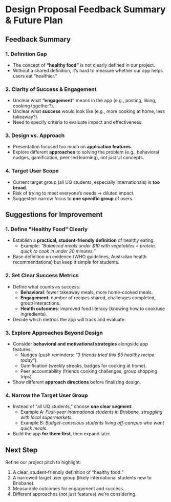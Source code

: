 # Design Proposal Feedback Summary & Future Plan

## Feedback Summary

### 1. Definition Gap

- The concept of **“healthy food”** is not clearly defined in our project.  
- Without a shared definition, it’s hard to measure whether our app helps users eat “healthier.”

### 2. Clarity of Success & Engagement

- Unclear what **“engagement”** means in the app (e.g., posting, liking, cooking together?).  
- Unclear what **success** would look like (e.g., more cooking at home, less takeaway?).  
- Need to specify criteria to evaluate impact and effectiveness.

### 3. Design vs. Approach

- Presentation focused too much on **application features**.  
- Explore different **approaches** to solving the problem (e.g., behavioral nudges, gamification, peer-led learning), not just UI concepts.

### 4. Target User Scope

- Current target group (all UQ students, especially internationals) is **too broad**.  
- Risk of trying to meet everyone’s needs → diluted impact.  
- Suggested: narrow focus to **one specific group** of users.

## Suggestions for Improvement

### 1. Define "Healthy Food" Clearly

- Establish a **practical, student-friendly definition** of healthy eating.  
  - Example: *“Balanced meals under $10 with vegetables + protein, quick to cook in under 20 minutes.”*  
- Base definition on evidence (WHO guidelines, Australian health recommendations) but keep it simple for students.

### 2. Set Clear Success Metrics

- Define what counts as success:
  - **Behavioral**: fewer takeaway meals, more home-cooked meals.  
  - **Engagement**: number of recipes shared, challenges completed, group interactions.  
  - **Health outcomes**: improved food literacy (knowing how to cook/use ingredients).  
- Decide which metrics the app will track and evaluate.

### 3. Explore Approaches Beyond Design

- Consider **behavioral and motivational strategies** alongside app features:
  - Nudges (push reminders: *“3 friends tried this $5 healthy recipe today”*).  
  - Gamification (weekly streaks, badges for cooking at home).  
  - Peer accountability (friends cooking challenges, group shopping trips).  
- Show different **approach directions** before finalizing design.

### 4. Narrow the Target User Group

- Instead of “all UQ students,” choose **one clear segment**:
  - Example A: *First-year international students in Brisbane, struggling with local supermarkets.*  
  - Example B: *Budget-conscious students living off-campus who want quick meals.*  
- Build the app **for them first**, then expand later.

## Next Step

Refine our project pitch to highlight:

1. A clear, student-friendly definition of “healthy food.”
2. A narrowed target user group (likely international students new to Brisbane).  
3. Measurable outcomes for engagement and success.  
4. Different approaches (not just features) we’re considering.  

